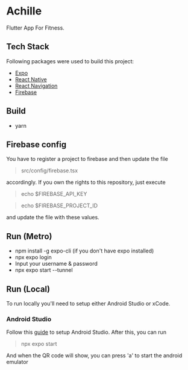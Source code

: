 # Achille

Flutter App For Fitness.


## Tech Stack
Following packages were used to build this project: 

- [Expo](https://docs.expo.dev/)
- [React Native](https://reactnative.dev/)
- [React Navigation](https://reactnavigation.org/)
- [Firebase](https://firebase.google.com/)


## Build 

- yarn


## Firebase config
You have to register a project to firebase and then update the file 
> src/config/firebase.tsx 

accordingly.
If you own the rights to this repository, just execute 

> echo $FIREBASE_API_KEY

> echo $FIREBASE_PROJECT_ID

and update the file with these values.

## Run (Metro)
- npm install -g expo-cli (if you don't have expo installed)
- npx expo login
- Input your username & password
- npx expo start --tunnel

## Run (Local)
To run locally you'll need to setup either Android Studio or xCode.

### Android Studio 

Follow this [guide](https://docs.expo.dev/workflow/android-studio-emulator/) to setup Android Studio.
After this, you can run 

> npx expo start

And when the QR code will show, you can press 'a' to start the android emulator

